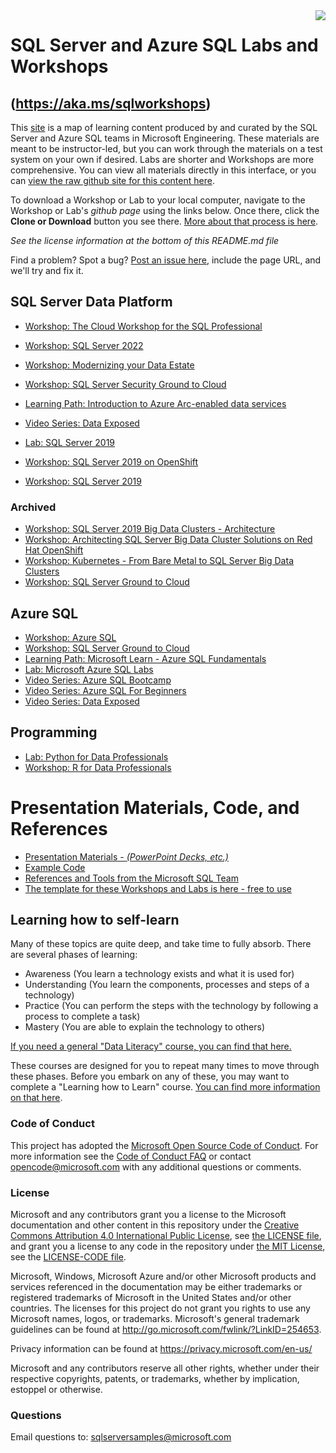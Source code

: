 <img style="float: right;" src="./graphics/solutions-microsoft-logo-small.png">

# SQL Server and Azure SQL Labs and Workshops
## (https://aka.ms/sqlworkshops)

This [site](https://lab.github.com/githubtraining/introduction-to-github) is a map of learning content produced by and curated by the SQL Server and Azure SQL teams in Microsoft Engineering. These materials are meant to be instructor-led, but you can work through the materials on a test system on your own if desired. Labs are shorter and Workshops are more comprehensive. You can view all materials directly in this interface, or you can [view the raw github site for this content here](https://github.com/Microsoft/sqlworkshops).

To download a Workshop or Lab to your local computer, navigate to the Workshop or Lab's *github page* using the links below. Once there, click the **Clone or Download** button you see there. [More about that process is here](https://help.github.com/en/github/creating-cloning-and-archiving-repositories/cloning-a-repository). 

*See the license information at the bottom of this README.md file*

Find a problem? Spot a bug? [Post an issue here](https://github.com/Microsoft/sqlworkshops/issues), include the page URL, and we'll try and fix it.

## SQL Server Data Platform


- [Workshop: The Cloud Workshop for the SQL Professional](https://github.com/microsoft/cloudsqlworkshop)

- [Workshop: SQL Server 2022](https://github.com/microsoft/sqlworkshops-sql2022workshop)
- [Workshop: Modernizing your Data Estate](https://github.com/sqlballs/msqlg2c)
- [Workshop: SQL Server Security Ground to Cloud](https://github.com/David-Seis/SecureYourAzureData)
- [Learning Path: Introduction to Azure Arc-enabled data services](https://docs.microsoft.com/en-us/learn/modules/intro-to-arc-enabled-data-services/)
- [Video Series: Data Exposed](https://www.youtube.com/playlist?list=PLlrxD0HtieHieV7Jls72yFPSKyGqycbZR&WT.mc_id=dataexposed-c9-niner)
- [Lab: SQL Server 2019](https://github.com/microsoft/sqlworkshops-sql2019lab) 
- [Workshop: SQL Server 2019 on OpenShift](https://github.com/microsoft/sqlworkshops-sqlonopenshift)
- [Workshop: SQL Server 2019](https://github.com/microsoft/sqlworkshops-sql2019workshop)

### Archived
- [Workshop: SQL Server 2019 Big Data Clusters - Architecture](https://github.com/Microsoft/sqlworkshops-bdc)
- [Workshop: Architecting SQL Server Big Data Cluster Solutions on Red Hat OpenShift](https://github.com/microsoft/sqlworkshops-bdconopenshift)
- [Workshop: Kubernetes - From Bare Metal to SQL Server Big Data Clusters](https://github.com/microsoft/sqlworkshops-k8stobdc)
- [Workshop: SQL Server Ground to Cloud](https://github.com/microsoft/sqlworkshops-sqlg2c)

## Azure SQL 

- [Workshop: Azure SQL](https://github.com/microsoft/sqlworkshops-azuresqlworkshop)
- [Workshop: SQL Server Ground to Cloud](https://github.com/microsoft/sqlworkshops-sqlg2c)
- [Learning Path: Microsoft Learn - Azure SQL Fundamentals](https://aka.ms/azuresqlfundamentals)
- [Lab: Microsoft Azure SQL Labs](https://github.com/microsoft/sqlworkshops-azuresqllabs)
- [Video Series: Azure SQL Bootcamp](https://aka.ms/azuresqlbootcamp)
- [Video Series: Azure SQL For Beginners](https://aka.ms/azuresql4beginners)
- [Video Series: Data Exposed](https://www.youtube.com/playlist?list=PLlrxD0HtieHieV7Jls72yFPSKyGqycbZR&WT.mc_id=dataexposed-c9-niner)

## Programming

- [Lab: Python for Data Professionals](https://github.com/microsoft/sqlworkshops-pythonfordatapros)
- [Workshop: R for Data Professionals](https://github.com/microsoft/sqlworkshops-RForDataProfessionals)

# Presentation Materials, Code, and References

- [Presentation Materials - *(PowerPoint Decks, etc.)*](https://github.com/Microsoft/sqlworkshops/tree/master/References/README.MD#decks)
- [Example Code](https://github.com/Microsoft/sqlworkshops/tree/master/References/README.MD#code)
- [References and Tools from the Microsoft SQL Team](https://github.com/Microsoft/sqlworkshops/tree/master/References/README.MD#links)
- [The template for these Workshops and Labs is here - free to use](https://github.com/microsoft/sqlworkshops-template)

## Learning how to self-learn

Many of these topics are quite deep, and take time to fully absorb. There are several phases of learning:

 - Awareness (You learn a technology exists and what it is used for)
 - Understanding (You learn the components, processes and steps of a technology)
 - Practice (You can perform the steps with the technology by following a process to complete a task)
 - Mastery (You are able to explain the technology to others)

[If you need a general "Data Literacy" course, you can find that here.](https://github.com/BuckWoody/presentations/tree/master/dataliteracy)

These courses are designed for you to repeat many times to move through these phases. Before you embark on any of these, you may want to complete a "Learning how to Learn" course. <a href="https://www.coursera.org/learn/learning-how-to-learn" target="_blank">You can find more information on that here</a>. 

### Code of Conduct
This project has adopted the [Microsoft Open Source Code of Conduct](https://opensource.microsoft.com/codeofconduct/). For more information see the [Code of Conduct FAQ](https://opensource.microsoft.com/codeofconduct/faq/) or contact [opencode@microsoft.com](mailto:opencode@microsoft.com) with any additional questions or comments.

### License
Microsoft and any contributors grant you a license to the Microsoft documentation and other content in this repository under the [Creative Commons Attribution 4.0 International Public License](https://creativecommons.org/licenses/by/4.0/legalcode), see [the LICENSE file](https://github.com/MicrosoftDocs/mslearn-tailspin-spacegame-web/blob/master/LICENSE), and grant you a license to any code in the repository under [the MIT License](https://opensource.org/licenses/MIT), see the [LICENSE-CODE file](https://github.com/MicrosoftDocs/mslearn-tailspin-spacegame-web/blob/master/LICENSE-CODE).

Microsoft, Windows, Microsoft Azure and/or other Microsoft products and services referenced in the documentation
may be either trademarks or registered trademarks of Microsoft in the United States and/or other countries.
The licenses for this project do not grant you rights to use any Microsoft names, logos, or trademarks.
Microsoft's general trademark guidelines can be found at http://go.microsoft.com/fwlink/?LinkID=254653.

Privacy information can be found at https://privacy.microsoft.com/en-us/

Microsoft and any contributors reserve all other rights, whether under their respective copyrights, patents,
or trademarks, whether by implication, estoppel or otherwise.

### Questions
Email questions to: sqlserversamples@microsoft.com
